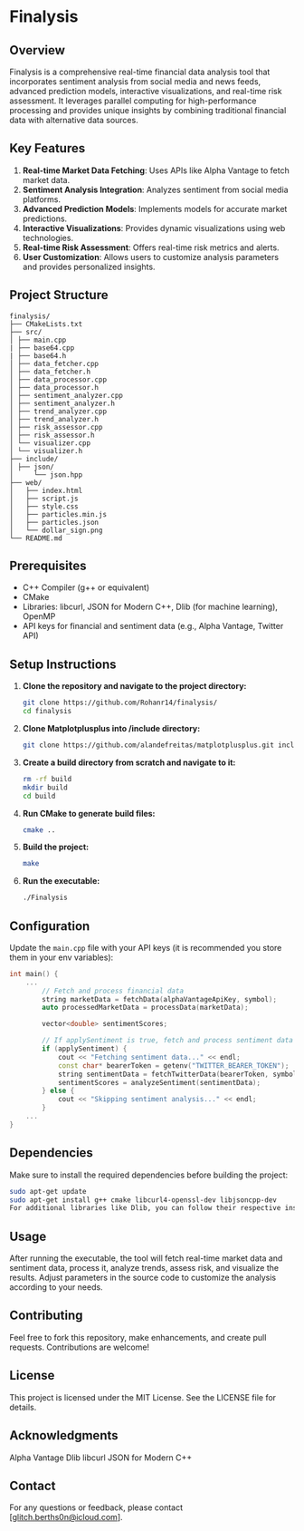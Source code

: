 # Finalysis

## Overview

Finalysis is a comprehensive real-time financial data analysis tool that incorporates sentiment analysis from social media and news feeds, advanced prediction models, interactive visualizations, and real-time risk assessment. It leverages parallel computing for high-performance processing and provides unique insights by combining traditional financial data with alternative data sources.

## Key Features

1. **Real-time Market Data Fetching**: Uses APIs like Alpha Vantage to fetch market data.
2. **Sentiment Analysis Integration**: Analyzes sentiment from social media platforms.
3. **Advanced Prediction Models**: Implements models for accurate market predictions.
4. **Interactive Visualizations**: Provides dynamic visualizations using web technologies.
5. **Real-time Risk Assessment**: Offers real-time risk metrics and alerts.
6. **User Customization**: Allows users to customize analysis parameters and provides personalized insights.

## Project Structure
```
finalysis/
├── CMakeLists.txt
├── src/
│ ├── main.cpp
| ├── base64.cpp
| ├── base64.h
│ ├── data_fetcher.cpp
│ ├── data_fetcher.h
│ ├── data_processor.cpp
│ ├── data_processor.h
│ ├── sentiment_analyzer.cpp
│ ├── sentiment_analyzer.h
│ ├── trend_analyzer.cpp
│ ├── trend_analyzer.h
│ ├── risk_assessor.cpp
│ ├── risk_assessor.h
│ └── visualizer.cpp
│ └── visualizer.h
├── include/
│ ├── json/
│     └── json.hpp
├── web/
│   ├── index.html
│   ├── script.js
│   ├── style.css
│   ├── particles.min.js
│   ├── particles.json
│   └── dollar_sign.png
└── README.md
```

## Prerequisites

- C++ Compiler (g++ or equivalent)
- CMake
- Libraries: libcurl, JSON for Modern C++, Dlib (for machine learning), OpenMP
- API keys for financial and sentiment data (e.g., Alpha Vantage, Twitter API)

## Setup Instructions

1. **Clone the repository and navigate to the project directory:**
    ```sh
    git clone https://github.com/Rohanr14/finalysis/
    cd finalysis
    ```
2. **Clone Matplotplusplus into /include directory:**
   ```sh
   git clone https://github.com/alandefreitas/matplotplusplus.git include/matplotplusplus
   ```

2. **Create a build directory from scratch and navigate to it:**
    ```sh
    rm -rf build
    mkdir build
    cd build
    ```

3. **Run CMake to generate build files:**
    ```sh
    cmake ..
    ```

4. **Build the project:**
    ```sh
    make
    ```

5. **Run the executable:**
    ```sh
    ./Finalysis
    ```

## Configuration

Update the `main.cpp` file with your API keys (it is recommended you store them in your env variables):
```cpp
int main() {
    ...
        // Fetch and process financial data
        string marketData = fetchData(alphaVantageApiKey, symbol);
        auto processedMarketData = processData(marketData);

        vector<double> sentimentScores;

        // If applySentiment is true, fetch and process sentiment data
        if (applySentiment) {
            cout << "Fetching sentiment data..." << endl;
            const char* bearerToken = getenv("TWITTER_BEARER_TOKEN");
            string sentimentData = fetchTwitterData(bearerToken, symbol);
            sentimentScores = analyzeSentiment(sentimentData);
        } else {
            cout << "Skipping sentiment analysis..." << endl;
        }
    ...
}
```

## Dependencies
Make sure to install the required dependencies before building the project:
```sh
sudo apt-get update
sudo apt-get install g++ cmake libcurl4-openssl-dev libjsoncpp-dev
For additional libraries like Dlib, you can follow their respective installation guides.
```

## Usage
After running the executable, the tool will fetch real-time market data and sentiment data, process it, analyze trends, assess risk, and visualize the results. Adjust parameters in the source code to customize the analysis according to your needs.

## Contributing
Feel free to fork this repository, make enhancements, and create pull requests. Contributions are welcome!

## License
This project is licensed under the MIT License. See the LICENSE file for details.

## Acknowledgments
Alpha Vantage
Dlib
libcurl
JSON for Modern C++

## Contact
For any questions or feedback, please contact [glitch.berths0n@icloud.com].
